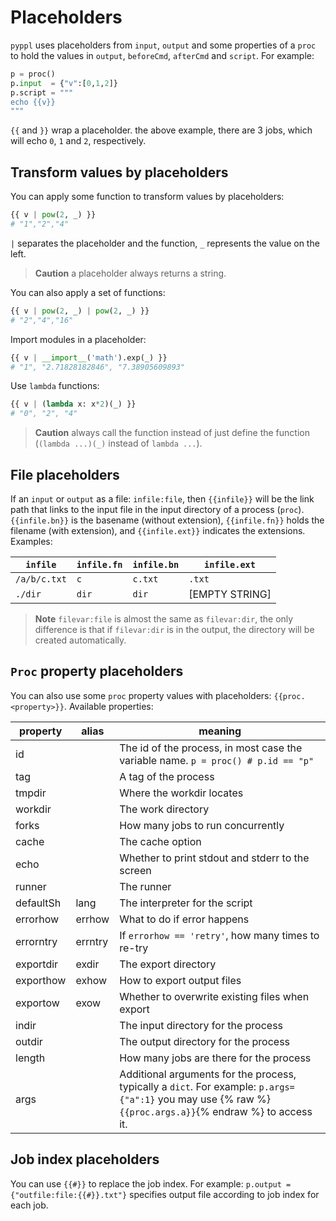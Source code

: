 # Placeholders
<!-- toc -->

`pyppl` uses placeholders from `input`, `output` and some properties of a `proc` to hold the values in `output`, `beforeCmd`, `afterCmd` and `script`. For example:
```python
p = proc()
p.input  = {"v":[0,1,2]}
p.script = """
echo {{v}}
"""
```
`{{` and `}}` wrap a placeholder. the above example, there are 3 jobs, which will echo `0`, `1` and `2`, respectively. 

## Transform values by placeholders
You can apply some function to transform values by placeholders:
```python
{{ v | pow(2, _) }}
# "1","2","4"
```
`|` separates the placeholder and the function, `_` represents the value on the left.
> **Caution** a placeholder always returns a string.

You can also apply a set of functions:
```python
{{ v | pow(2, _) | pow(2, _) }}
# "2","4","16"
```

Import modules in a placeholder:
```python
{{ v | __import__('math').exp(_) }}
# "1", "2.71828182846", "7.38905609893"
```

Use `lambda` functions:
```python
{{ v | (lambda x: x*2)(_) }}
# "0", "2", "4"
```
> **Caution** always call the function instead of just define the function (`(lambda ...)(_)` instead of `lambda ...`).

## File placeholders
If an `input` or `output` as a file: `infile:file`, then `{{infile}}` will be the link path that links to the input file in the input directory of a process (`proc`). `{{infile.bn}}` is the basename (without extension), `{{infile.fn}}` holds the filename (with extension), and `{{infile.ext}}` indicates the extensions. Examples:

|`infile`    |`infile.fn`   |`infile.bn`    | `infile.ext`|
|------------|--------------|---------------|-------------|
|`/a/b/c.txt`|`c`           |`c.txt`        | `.txt`      |
|`./dir`     |`dir`         |`dir`          | [EMPTY STRING]     |

> **Note** `filevar:file` is almost the same as `filevar:dir`, the only difference is that if `filevar:dir` is in the output, the directory will be created automatically.

## `Proc` property placeholders
You can also use some `proc` property values with placeholders: `{{proc.<property>}}`. Available properties:

| property     | alias   |meaning               |
|--------------|---------|----------------------|
|id|| The id of the process, in most case the variable name. `p = proc() # p.id == "p"`|
|tag||A tag of the process|
|tmpdir||Where the workdir locates|
|workdir||The work directory|
|forks||How many jobs to run concurrently|
|cache||The cache option|
|echo||Whether to print stdout and stderr to the screen|
|runner||The runner|
|defaultSh|lang|The interpreter for the script|
|errorhow|errhow|What to do if error happens|
|errorntry|errntry|If `errorhow == 'retry'`, how many times to re-try|
|exportdir|exdir|The export directory|
|exporthow|exhow|How to export output files|
|exportow|exow|Whether to overwrite existing files when export|
|indir||The input directory for the process|
|outdir||The output directory for the process|
|length||How many jobs are there for the process|
|args||Additional arguments for the process, typically a `dict`. For example: `p.args={"a":1}` you may use {% raw %}`{{proc.args.a}}`{% endraw %} to access it.|

## Job index placeholders
You can use `{{#}}` to replace the job index. For example:
`p.output = {"outfile:file:{{#}}.txt"}` specifies output file according to job index for each job.